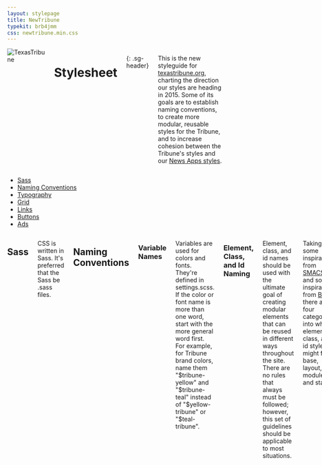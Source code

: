```yaml
---
layout: stylepage
title: NewTribune
typekit: brb4jmm
css: newtribune.min.css
---
```


<!-- masthead -->
<div class="texastribune-page">
<div class="masthead sixteen columns">
  <img class="logo" src="https://s3.amazonaws.com/static.texastribune.org/common/images/logo.jpg" title="TexasTribune">

Stylesheet
==========
{: .sg-header}

This is the new styleguide for [texastribune.org](http://www.texastribune.org), charting the direction our styles are heading in 2015. Some of its goals are to establish naming conventions, to create more modular, reusable styles for the Tribune, and to increase cohesion between the Tribune's styles and our <a href="http://apps.texastribune.org/styles/">News Apps styles</a>.

</div><!-- end masthead -->

<div class="four columns"><div id='side-nav'><!-- side nav -->

* [Sass](#sass)
* [Naming Conventions](#naming-conventions)
* [Typography](#typography)
* [Grid](#grid)
* [Links](#links)
* [Buttons](#buttons)
* [Ads](#ads)

</div></div><!-- end side nav -->

<div class="twelve columns omega"><!-- main -->

Sass
----

CSS is written in Sass. It's preferred that the Sass be .sass files.

Naming Conventions
------------------

### Variable Names

Variables are used for colors and fonts. They're defined in settings.scss. If the color or font name is more than one word, start with the more general word first. For example, for Tribune brand colors, name them "$tribune-yellow" and "$tribune-teal" instead of "$yellow-tribune" or "$teal-tribune".

### Element, Class, and Id Naming

Element, class, and id names should be used with the ultimate goal of creating modular elements
that can be reused in different ways throughout the site. There are no rules
that always must be followed; however, this set of guidelines should be applicable
to most situations.

Taking some inspiration from [SMACSS](https://smacss.com/) and some inspiration from [BEM](https://en.bem.info/), there are four categories into which element, class, and id styles might fall: base, layout, module, and state.

#### Base

Base styles are those applied generally with an element selector, a descendant selector, or a child selector.

#### Layout

Layout styles are for the major elements included on a page, such as the header, main body area, and the footer.

#### Module

Module styles exist inside the major layout styles.

#### State

State styles are applied to layout and module styles. They include such states as active, expanded, and collapsed. State classes should be written descriptively. For example, the class for an active element should be "is-active" and the class for an expanded element should be "is-expanded".

Typography
----------

A root font size, defined in settings, sets the absolute font size. This base font size should be set in px on the root html element. Root font size differs based on the device width, and changes at tablet (799px) and mobile (520px). Root font size determines the absolute size of typography elements while keeping their relative sizing consistent.

```sass
$font-root: 18px
$font-root-tablet: 16px
$font-root-mobile: 14px
```

There will likely be a base serif and a base sans-serif font. These are yet to be determined.

We then have different sizes that are relative to this root font size. There are two smaller sizes and three larger sizes. These are sized in rems, to make their sizes relative to the root px size. If every font size should be larger, an update can be made to the $font-root settings. If only one font size should be larger, then an update can be made to that specific relative setting.

```sass
$xxl: 2.4rem
$xl: 2rem
$l: 1.8rem
$m: 1.5rem
$s: 1.2rem
$xs: 1rem
```

The classes for these sizes are ".font-xs", ".font-s", ".font-m", ".font-l", ".font-xl", and ".font-xxl".

This is meant to roughly begin establishing a system to follow; the system and these sizes may be adjusted as we decide on what fonts we are using moving forward. This system was inspired in part by our news apps typography styles to keep cohesion where it makes sense between the two sets of styles.

#### Headers

Each header (h1-h6) is then given font sizes, weights, and any other styles.

<h1 class="font-xxl">h1 header example</h1>
<h2 class="font-xl">h2 header example</h2>
<h3 class="font-l">h3 header example</h3>
<h4 class="font-m">h4 header example</h4>
<h5 class="font-s">h5 header example</h5>
<h6 class="font-xs">h6 header example</h6>

#### Paragraphs

Paragraph elements are given base font sizes and styles.

<p class="font-xs">Paragraph example</p>

Grid
----

How to approach using a responsive grid framework is still undecided.

Links
-----

Links are a base style element. They are $tribune-teal, and they are underlined when their state is hover.

<a href="#">Click me, I go nowhere</a>

Buttons
-------

Buttons are module elements. These updated button styles are inspired by styles 
originally used by news apps projects.

#### Yellow (default)

<button class="button">.button</button>

#### Teal

<button class="button-teal">.button-teal</button>

#### Ghost

<button class="button-ghost">.button-ghost</button>

Ads
---

The goal for ads is to develop a system that seamlessly responds across desktop and mobile. One possibility is to standardize ad sizes as much as possible across desktop and mobile. For example, most ads might be 300X250 px.

</div><!-- end main -->
</div>

